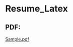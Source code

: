 # Resume_Latex

## PDF:
[Sample.pdf](https://github.com/user-attachments/files/18436388/Sample.pdf)
